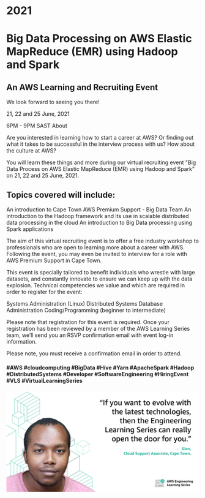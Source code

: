 # 2021

# Big Data Processing on AWS Elastic MapReduce (EMR) using Hadoop and Spark #

## An AWS Learning and Recruiting Event ##

We look forward to seeing you there!

21, 22 and 25 June, 2021

6PM - 9PM SAST
About

Are you interested in learning how to start a career at AWS? Or finding out what it takes to be successful in the interview process with us? How about the culture at AWS?

You will learn these things and more during our virtual recruiting event "Big Data Process on AWS Elastic MapReduce (EMR) using Hadoop and Spark” on 21, 22 and 25 June, 2021.


## Topics covered will include: ##
An introduction to Cape Town AWS Premium Support - Big Data Team
An introduction to the Hadoop framework and its use in scalable distributed data processing in the cloud
An introduction to Big Data processing using Spark applications


The aim of this virtual recruiting event is to offer a free industry workshop to professionals who are open to learning more about a career with AWS. Following the event, you may even be invited to interview for a role with AWS Premium Support in Cape Town.

This event is specially tailored to benefit individuals who wrestle with large datasets, and constantly innovate to ensure we can keep up with the data explosion. Technical competencies we value and which are required in order to register for the event:

Systems Administration (Linux) 
Distributed Systems
Database Administration
Coding/Programming (beginner to intermediate)

 

Please note that registration for this event is required. Once your registration has been reviewed by a member of the AWS Learning Series team, we’ll send you an RSVP confirmation email with event log-in information. 

Please note, you must receive a confirmation email in order to attend.

####  #AWS #cloudcomputing #BigData #Hive #Yarn #ApacheSpark #Hadoop #DistributedSystems #Developer #SoftwareEngineering #HiringEvent #VLS #VirtualLearningSeries
![home](home.jpeg)
